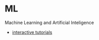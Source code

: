 # ML
Machine Learning and Artificial Inteligence

* [interactive tutorials](https://colab.research.google.com/github/CellBuddy/ML/blob/master/ML_AI%201%20-%20Intro.ipynb)

